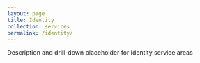 ```yaml
---
layout: page
title: Identity
collection: services
permalink: /identity/
---
```



Description and drill-down placeholder for Identity service areas
